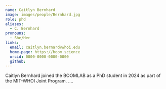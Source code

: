 ```yaml
---
name: Caitlyn Bernhard
image: images/people/Bernhard.jpg
role: phd
aliases:
  - C. Bernhard
pronouns:
  - She/Her
links:
  email: caitlyn.bernard@whoi.edu
  home-page: https://boom.science
  orcid: 0000-0000-0000-0000
  github: 
---
```


Caitlyn Bernhard joined the BOOMLAB as a PhD student in 2024 as part of the MIT-WHOI Joint Program. .... 
